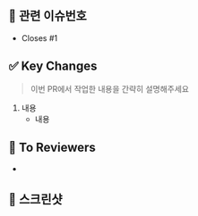 <!-- PR의 제목은 "[Feat/#1] 로그인 기능 추가" 와 같이 작성해주세요! -->

## 📌 관련 이슈번호

- Closes #1 
<!-- Closes 키워드가 있어야 PR이 머지되었을 때 이슈가 자동으로 닫힙니다. -->

## ✅ Key Changes

> 이번 PR에서 작업한 내용을 간략히 설명해주세요

1. 내용
   - 내용
   
## 📢 To Reviewers

-

## 📸 스크린샷

<!-- 이해하기 쉽도록 스크린샷을 첨부해주세요. -->
